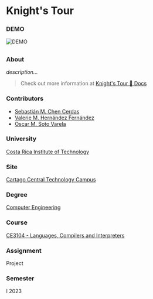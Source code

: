 # Knight's Tour

### DEMO

![DEMO](https://github.com/valeriehernandez-7/Knight/blob/main/docs/DEMO.gif)

##

### About

_description..._

> Check out more information at [Knight's Tour 🐴 Docs](https://github.com/valeriehernandez-7/Knight/blob/main/docs)

### Contributors

- [Sebastián M. Chen Cerdas](https://github.com/seballoll)
- [Valerie M. Hernández Fernández](https://github.com/valeriehernandez-7)
- [Oscar M. Soto Varela](https://github.com/CAMANEM)

### University

[Costa Rica Institute of Technology](https://www.tec.ac.cr/)

### Site

[Cartago Central Technology Campus](https://www.tec.ac.cr/ubicaciones/campus-tecnologico-central-cartago)

### Degree

[Computer Engineering](https://www.tec.ac.cr/en/carreras/licentiates-degree-computer-engineering)

### Course

[CE3104 - Languages, Compilers and Interpreters](https://www.tec.ac.cr/planes-estudio/licenciatura-ingenieria-computadores)

### Assignment

Project

### Semester

I 2023
